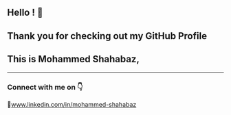 ## Hello !  👋
## Thank you for checking out my GitHub Profile
## This is Mohammed Shahabaz, 
--------------------------------------


### Connect with me on 👇
 :link:www.linkedin.com/in/mohammed-shahabaz


<!--
**mdshahabaz/mdshahabaz** is a ✨ _special_ ✨ repository because its `README.md` (this file) appears on your GitHub profile.

Here are some ideas to get you started:

- 🔭 I’m currently working on ...
- 🌱 I’m currently learning ...
- 👯 I’m looking to collaborate on ...
- 🤔 I’m looking for help with ...
- 💬 Ask me about ...
- 📫 How to reach me: ...
- 😄 Pronouns: ...
- ⚡ Fun fact: ...
-->
